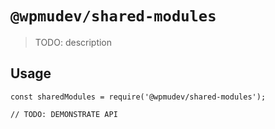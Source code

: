 # `@wpmudev/shared-modules`

> TODO: description

## Usage

```
const sharedModules = require('@wpmudev/shared-modules');

// TODO: DEMONSTRATE API
```
